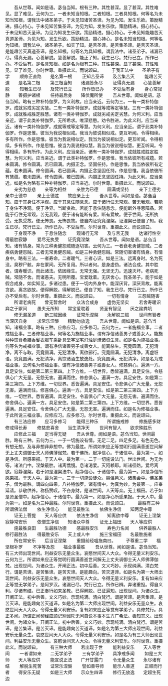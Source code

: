 <!-- { "loadSidebar": true } -->
　　吾从世尊。闻如是语。苾刍当知。根有三种。其性甚深。显了甚深。其性难见。显了难见。云何为三。一者未知当知根。二者知根。三者具知根。何等名为未知当知根。谓我法中诸圣弟子。于未见知诸苦圣谛。为见为知。发生乐欲。策励精进。摄心持心。于未见知苦集圣谛。为见为知。发生乐欲。策励精进。摄心持心。于未见知苦灭圣谛。为见为知发生乐欲。策励精进。摄心持心。于未见知能趣苦灭真道圣谛。为见为知。发生乐欲。策励精进。摄心持心。是名未知当知根。何等名为知根。谓我法中。诸圣弟子。如实了知。是苦圣谛。是苦集圣谛。是苦灭圣谛。是能趣苦灭真道圣谛。是名知根。何等名为具知根。谓我法中。诸圣弟子。诸漏已尽。得真无漏。心善解脱。慧善解脱。能正了知。我生已尽。梵行已立。所作已办。不受后有。是名具知根。如是名为根有三种。其性甚深。显了甚深。其性难见。显了难见。尔时世尊。重摄此义。而说颂曰。
　　于我正法中　　圣弟子有学
　　顺修正直路　　是名第一根
　　正知苦圣谛　　及苦集苦灭
　　能趣苦灭道　　是名第二根
　　第三根当知　　诸漏皆永尽
　　证得真无漏　　心慧善解脱
　　知我生已尽　　及梵行已立
　　所作皆已办　　不受后有身
　　身心常寂静　　善摄护诸根
　　任持最后身　　降伏魔所使
　　吾从世尊。闻如是语。苾刍当知。略有三种补特伽罗。为义利故。应当亲近。云何为三。一有一类补特伽罗。成就劣戒劣定劣慧。二有一类补特伽罗。成就等戒等定等慧。三有一类补特伽罗。成就胜戒胜定胜慧。诸有一类补特伽罗。成就劣戒劣定劣慧。为何义利。应当亲近。谓于此类补特伽罗。无所希求。唯深悲愍。劝令胜进。为此义利。应当亲近。诸有一类补特伽罗。成就等戒等定等慧。为何义利。应当亲近。谓于此类补特伽罗。作是思惟。彼当为我说相似戒。我当为彼说相似戒。更互听闻。令得相续。多有所作。作是思惟。彼当为我说相似定。我当为彼说相似定。更互听闻。令得相续。多有所作。作是思惟。彼当为我说相似慧。我当为彼说相似慧。更互听闻。令得相续。多有所作。为此义利。应当亲近。诸有一类补特伽罗。成就胜戒胜定胜慧。为何义利。应当亲近。谓于此类补特伽罗。作是思惟。我当依彼所有戒蕴。若未圆满。修令圆满。若已圆满。内摄正念。坚固任持。作是思惟。我当依彼所有定蕴。若未圆满。修令圆满。若已圆满。内摄正念坚固任持。作是思惟。我当依彼所有慧蕴。若未圆满。修令圆满。若已圆满。内摄正念坚固任持。为此义利。应当亲近。如是名为略有三种补特伽罗。应当亲近。尔时世尊。重摄此义。而说颂曰。
　　亲劣为慈悲　　亲等为相益
　　亲胜为已德　　圆满或坚持
　　亲下士德劣　　亲中士德中
　　亲上士德胜　　故应亲上士
　　吾从世尊。闻如是语。苾刍当知。应于其身住不净观。应于其息住随息念。应于诸行住无常观。苦无我观。若能于身住不净观。便于净界。当断贪欲。若能于息住随息念。便能断外寻思障品。若能于行住无常观。苦无我观。便于诸有能断有爱。断有爱故。便于世间。无所执受。无执受故。便无怖畏。无怖畏故。便自内证究竟涅槃。证涅槃已便自了知。我生已尽。梵行已立。所作已办。不受后有。尔时世尊。重摄此义。而说颂曰。
　　于身观不净　　于息住随念
　　观诸行无常　　及与苦无我
　　达诸行性空　　得最胜寂静
　　爱尽无执受　　证究竟涅槃
　　吾从世尊。闻如是语。苾刍当知。诸有情身。常为三种勇健怨贼随逐切害。云何为三。一者衰老勇健怨贼。二者疾病勇健怨贼。三者无常勇健怨贼。如是三种勇健怨贼。常随切害诸有情身。有情身中。略有三法。一者寿命。二者暖气。三者心识。如是三法。远离身时。名为死没。臭秽尸骸。弃在冢间。无所复用。所以者何。是身虚伪。诸法合成。其中胜者。谓寿暖识。而此诸法。依因缘生。无常无强。无坚无力。迅速灭坏。老病死贼。常随不舍。而诸愚夫。无明所覆。宝爱耽着。无厌舍心。我圣弟子。能于如是假合成身。如实知见。多诸过患。便于一切内外身中。能深厌背。深厌背故。能离贪欲。离贪欲故。便得解脱。得解脱已。便自了知。我生已尽。梵行已立。所作已办不受后有。尔时世尊。重摄此义。而说颂曰。
　　一切有情身　　三怨贼随害
　　所谓老病死　　曾无暂舍时
　　众法合成身　　虚伪无坚实
　　若舍寿暖识　　弃之于冢间
　　愚夫无所知　　常宝爱耽着
　　贤圣有智见　　厌之踰粪坑
　　修无漏圣道　　断三贼因缘
　　证常乐涅槃　　永解脱三贼
　　世间有智者　　当深厌自身
　　求常乐涅槃　　精勤勿放逸
　　吾从世尊。闻如是语。苾刍当知。诸福业事。略有三种。应修应习。应多修习。云何为三。一者施福业事。二者戒福业事。三者修福业事。何等名为施福业事。谓有净信诸善男子或善女人。能施种种饮食肴膳香鬘衣服车乘卧具堂宇室宅灯烛庭燎诸资生具。如是名为施福业事。何等名为戒福业事。谓有净信诸善男子或善女人。能离杀生。究竟圆满。无犯清净。离不与取。究竟圆满。无犯清净。离欲邪行。究竟圆满。无犯清净。离虚诳语。究竟圆满。无犯清净。离饮诸酒生放逸处。究竟圆满。无犯清净。如是名为戒福业事。云何名为修福业事。谓有净信诸善男子或善女人。修慈俱心。遍满一方。具足安住。如是第二第三第四。上下方维。一切世界。悉皆遍满。具足安住。令慈俱心广大无量。无怨无害。遍满而住。修悲俱心。遍满一方。具足安住。如是第二第三第四。上下方维。一切世界。悉皆遍满。具足安住。令悲俱心广大无量。无怨无害。遍满而住。修喜俱心。遍满一方。具足安住。如是第二第三第四。上下方维。一切世界。悉皆遍满。具足安住。令喜俱心广大无量。无怨无害。遍满而住。修舍俱心。遍满一方。具足安住。如是第二第三第四。上下方维。一切世界。悉皆遍满。具足安住。令舍俱心广大无量。无怨无害。遍满而住。如是名为修福业事。于此所说三福业事。应修应习。应多修习。尔时世尊。重摄此义。而说颂曰。
　　有三法应修　　应习多修习
　　能得三种乐　　所谓施戒修
　　修施感多财　　修戒得长寿
　　修慈悲喜舍　　当生清净天
　　世间有智人　　欲求殊胜乐
　　应修此三福　　定当得无疑
　　吾从世尊。闻如是语。苾刍当知。世间最胜。略有三种。云何为三。一于一切施设有情。无足二足。四足多足。有色无色。有想无想。及与非想非非想中。佛为最胜。所谓如来应正等觉明行圆满善逝世间解无上丈夫调御士天人师佛薄伽梵。若于佛所。起净信心。于诸信中。最为第一。如是净信。所感果报。于天人中。最为第一。二于一切施设法门。世出世间。为无为等。诸法门中。涅槃最胜。诸离憍慢。息诸渴爱。灭阿赖耶。断诸径路。爱尽离欲。寂静涅槃。若于如是涅槃法中。起净信心。于诸信中。最为第一。如是净信所感果报。于天人中。最为第一。三于一切施设徒众。朋侣邑义。诸集会中。佛圣弟子。僧为最胜。谓四向四果。八补特伽罗。诸有情中。为真为妙。为最第一。应奉延请。恭敬供养。称扬赞叹。不吝身财。是诸世间。人天等众。无上福田。若于如是贤圣僧中。起净信心。于诸信中。最为第一。如是净心所感果报。于天人中。最为第一。如是名为三种最胜。尔时世尊。重摄此义。而说颂曰。
　　最胜有三种　　所谓佛法僧
　　依生净信心　　能见最胜法
　　依佛生净信　　知两足中尊
　　证无上菩提　　天人等应供
　　依法生净信　　知离欲中尊
　　证无上涅槃　　寂静常安乐
　　依僧生净信　　知诸众中尊
　　证无上福田　　天人等应供
　　施最胜良田　　生最胜功德
　　感最胜安乐　　寿色力名闻
　　供养最胜人　　修行最胜法
　　得最胜安乐　　天上或人中
　　施三宝福田　　名最胜施者
　　所在常安乐　　后当证涅槃
　　重摄前经嗢拖南曰。
　　子尊重二学　　福坚根补罗
　　不净等及怨　　福业事最胜
　　吾从世尊。闻如是语。苾刍当知。有三大师出现世间。利益安乐无量众生。哀愍世间天人大众。令得无量义利安乐。云何为三。所谓如来应正等觉明行圆满善逝世间解无上丈夫调御士天人师佛薄伽梵。出现世间。为诸众生。开阐正法。初中后善。文义巧妙。示现纯满。清白梵行。谓是苦谛。是苦集谛。是苦灭谛。是能趣向。苦灭道谛。如是名为第一大师出现世间。利益安乐无量众生。哀愍世间天人大众。令得无量义利安乐。复有如来应正等觉无学弟子。是阿罗汉。诸漏已尽。梵行已立。所作已辨。弃诸重担。得自义利。尽诸有结。已正奉行如来圣教。已得解脱。已证遍知。出现世间。为诸众生。开阐正法。初中后善。文义巧妙。示现纯满。清白梵行。谓是苦谛。是苦集谛。是苦灭谛。是能趣向苦灭道谛。如是名为第二大师出现世间。利益安乐无量众生。哀愍世间天人大众。令得无量义利安乐。复有如来应正等觉有学弟子。具修梵行。具正多闻。所谓正闻契经应颂记别伽陀无问自说本事本生方广希法。善知其义。出现世间。为诸众生。开阐正法。初中后善。文义巧妙。示现纯满。清白梵行。谓是苦谛。是苦集谛。是苦灭谛。是能趣向苦灭道谛。如是名为第三大师出现世间。利益安乐无量众生。哀愍世间天人大众。令得无量义利安乐。如是名为有三大师出现世间。利益安乐无量众生。哀愍世间天人大众。令得无量义利安乐。尔时世尊。重摄此义。而说颂曰。
　　有三种大师　　若出现于世
　　能利益安乐　　天人等世间
　　一者谓如来　　二无学弟子
　　三有学弟子　　具净戒多闻
　　如是三大师　　天人等应供
　　能宣说正法　　广开甘露门
　　令无量众生　　永尽诸有结
　　解脱生死苦　　证常乐涅槃
　　譬如善导师　　能示人善道
　　正顺而行者　　得安乐无疑
　　如是三大师　　示众生四谛
　　修行无放逸　　定超生死边
